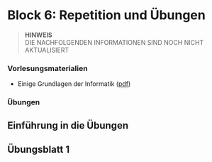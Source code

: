 # Block 6: Repetition und Übungen

 > **HINWEIS**<br>
 > DIE NACHFOLGENDEN INFORMATIONEN SIND NOCH NICHT AKTUALISIERT

### Vorlesungsmaterialien

* Einige Grundlagen der Informatik ([pdf](Informatik-Grundlagen.pdf))

### Übungen

## Einführung in die Übungen

## Übungsblatt 1